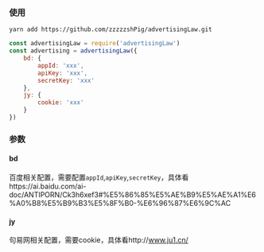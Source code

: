 ### 使用
```shell
yarn add https://github.com/zzzzzshPig/advertisingLaw.git
```

```js
const advertisingLaw = require('advertisingLaw')
const advertising = advertisingLaw({
    bd: {
        appId: 'xxx',
        apiKey: 'xxx',
        secretKey: 'xxx'
    },
    jy: {
        cookie: 'xxx'
    }
})
```

### 参数
#### bd
百度相关配置，需要配置`appId`,`apiKey`,`secretKey`，具体看https://ai.baidu.com/ai-doc/ANTIPORN/Ck3h6xef3#%E5%86%85%E5%AE%B9%E5%AE%A1%E6%A0%B8%E5%B9%B3%E5%8F%B0-%E6%96%87%E6%9C%AC

#### jy
句易网相关配置，需要cookie，具体看http://www.ju1.cn/
